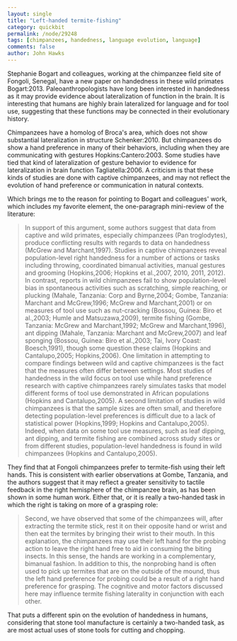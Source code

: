 ```yaml
---
layout: single 
title: "Left-handed termite-fishing" 
category: quickbit
permalink: /node/29248
tags: [chimpanzees, handedness, language evolution, language] 
comments: false 
author: John Hawks 
---
```


Stephanie Bogart and colleagues, working at the chimpanzee field site of Fongoli, Senegal, have a new paper on handedness in these wild primates <bib>Bogart:2013</bib>. Paleoanthropologists have long been interested in handedness as it may provide evidence about lateralization of function in the brain. It is interesting that humans are highly brain lateralized for language and for tool use, suggesting that these functions may be connected in their evolutionary history.

Chimpanzees have a homolog of Broca's area, which does not show substantial lateralization in structure <bib>Schenker:2010</bib>. But chimpanzees do show a hand preference in many of their behaviors, including when they are communicating with gestures <bib>Hopkins:Cantero:2003</bib>. Some studies have tied that kind of lateralization of gesture behavior to evidence for lateralization in brain function <bib>Tagliatella:2006</bib>. A criticism is that these kinds of studies are done with captive chimpanzees, and may not reflect the evolution of hand preference or communication in natural contexts. 

Which brings me to the reason for pointing to Bogart and colleagues' work, which includes my favorite element, the one-paragraph mini-review of the literature: 

<blockquote>In support of this argument, some authors suggest that data from captive and wild primates, especially chimpanzees (Pan troglodytes), produce conflicting results with regards to data on handedness (McGrew and Marchant,1997). Studies in captive chimpanzees reveal population-level right handedness for a number of actions or tasks including throwing, coordinated bimanual activities, manual gestures and grooming (Hopkins,2006; Hopkins et al.,2007, 2010, 2011, 2012). In contrast, reports in wild chimpanzees fail to show population-level bias in spontaneous activities such as scratching, simple reaching, or plucking (Mahale, Tanzania: Corp and Byrne,2004; Gombe, Tanzania: Marchant and McGrew,1996; McGrew and Marchant,2001) or on measures of tool use such as nut-cracking (Bossou, Guinea: Biro et al.,2003; Humle and Matsuzawa,2009), termite fishing (Gombe, Tanzania: McGrew and Marchant,1992; McGrew and Marchant,1996), ant dipping (Mahale, Tanzania: Marchant and McGrew,2007) and leaf sponging (Bossou, Guinea: Biro et al.,2003; Tai, Ivory Coast: Boesch,1991), though some question these claims (Hopkins and Cantalupo,2005; Hopkins,2006). One limitation in attempting to compare findings between wild and captive chimpanzees is the fact that the measures often differ between settings. Most studies of handedness in the wild focus on tool use while hand preference research with captive chimpanzees rarely simulates tasks that model different forms of tool use demonstrated in African populations (Hopkins and Cantalupo,2005). A second limitation of studies in wild chimpanzees is that the sample sizes are often small, and therefore detecting population-level preferences is difficult due to a lack of statistical power (Hopkins,1999; Hopkins and Cantalupo,2005). Indeed, when data on some tool use measures, such as leaf dipping, ant dipping, and termite fishing are combined across study sites or from different studies, population-level handedness is found in wild chimpanzees (Hopkins and Cantalupo,2005).</blockquote>

They find that at Fongoli chimpanzees prefer to termite-fish using their left hands. This is consistent with earlier observations at Gombe, Tanzania, and the authors suggest that it may reflect a greater sensitivity to tactile feedback in the right hemisphere of the chimpanzee brain, as has been shown in some human work. Either that, or it is really a two-handed task in which the right is taking on more of a grasping role:

<blockquote> Second, we have observed that some of the chimpanzees will, after extracting the termite stick, rest it on their opposite hand or wrist and then eat the termites by bringing their wrist to their mouth. In this explanation, the chimpanzees may use their left hand for the probing action to leave the right hand free to aid in consuming the biting insects. In this sense, the hands are working in a complementary, bimanual fashion. In addition to this, the nonprobing hand is often used to pick up termites that are on the outside of the mound, thus the left hand preference for probing could be a result of a right hand preference for grasping. The cognitive and motor factors discussed here may influence termite fishing laterality in conjunction with each other.</blockquote>

That puts a different spin on the evolution of handedness in humans, considering that stone tool manufacture is certainly a two-handed task, as are most actual uses of stone tools for cutting and chopping. 

